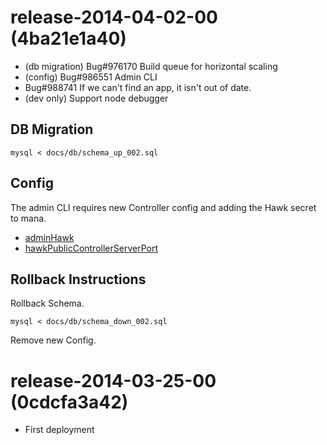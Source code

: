 # release-2014-04-02-00 (4ba21e1a40)
* (db migration) Bug#976170 Build queue for horizontal scaling
* (config) Bug#986551 Admin CLI
* Bug#988741 If we can't find an app, it isn't out of date.
* (dev only) Support node debugger

## DB Migration

    mysql < docs/db/schema_up_002.sql

## Config

The admin CLI requires new Controller config and adding the Hawk secret to mana.

* [adminHawk](https://github.com/mozilla/apk-factory-service/blob/4ba21e1a40/docs/CONFIG.md#adminHawk)
* [hawkPublicControllerServerPort](https://github.com/mozilla/apk-factory-service/blob/4ba21e1a40/docs/CONFIG.md#hawkpubliccontrollerserverport)

## Rollback Instructions

Rollback Schema.

    mysql < docs/db/schema_down_002.sql

Remove new Config.

# release-2014-03-25-00 (0cdcfa3a42)
* First deployment